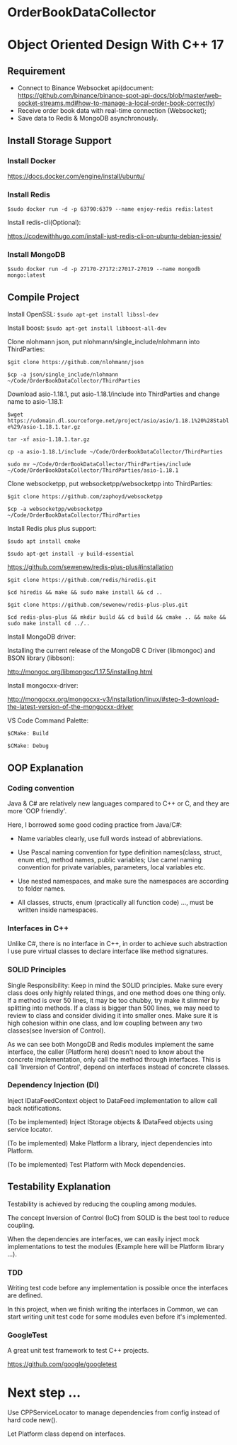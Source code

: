 # OrderBookDataCollector
# Object Oriented Design With C++ 17

## Requirement
* Connect to Binance Websocket api(document: https://github.com/binance/binance-spot-api-docs/blob/master/web-socket-streams.md#how-to-manage-a-local-order-book-correctly)
* Receive order book data with real-time connection (Websocket);
* Save data to Redis & MongoDB asynchronously.

## Install Storage Support

### Install Docker

https://docs.docker.com/engine/install/ubuntu/

### Install Redis

`$sudo docker run -d -p 63790:6379 --name enjoy-redis redis:latest`


Install redis-cli(Optional): 

https://codewithhugo.com/install-just-redis-cli-on-ubuntu-debian-jessie/


### Install MongoDB

`$sudo docker run -d -p 27170-27172:27017-27019 --name mongodb mongo:latest`

## Compile Project

Install OpenSSL: 
`$sudo apt-get install libssl-dev`


Install boost: 
`$sudo apt-get install libboost-all-dev`


Clone nlohmann json, put nlohmann/single_include/nlohmann into ThirdParties:

`$git clone https://github.com/nlohmann/json`

`$cp -a json/single_include/nlohmann ~/Code/OrderBookDataCollector/ThirdParties`


Download asio-1.18.1, put asio-1.18.1/include into ThirdParties and change name to asio-1.18.1:

`$wget https://udomain.dl.sourceforge.net/project/asio/asio/1.18.1%20%28Stable%29/asio-1.18.1.tar.gz`

`tar -xf asio-1.18.1.tar.gz`

`cp -a asio-1.18.1/include ~/Code/OrderBookDataCollector/ThirdParties`

`sudo mv ~/Code/OrderBookDataCollector/ThirdParties/include ~/Code/OrderBookDataCollector/ThirdParties/asio-1.18.1`

Clone websocketpp, put websocketpp/websocketpp into ThirdParties:

`$git clone https://github.com/zaphoyd/websocketpp`

`$cp -a websocketpp/websocketpp ~/Code/OrderBookDataCollector/ThirdParties`


Install Redis plus plus support:

`$sudo apt install cmake`

`$sudo apt-get install -y build-essential`

https://github.com/sewenew/redis-plus-plus#installation

`$git clone https://github.com/redis/hiredis.git`

`$cd hiredis && make && sudo make install && cd ..`


`$git clone https://github.com/sewenew/redis-plus-plus.git`

`$cd redis-plus-plus && mkdir build && cd build && cmake .. && make && sudo make install cd ../..`

Install MongoDB driver: 

Installing the current release of the MongoDB C Driver (libmongoc) and BSON library (libbson): 

http://mongoc.org/libmongoc/1.17.5/installing.html

Install mongocxx-driver: 

http://mongocxx.org/mongocxx-v3/installation/linux/#step-3-download-the-latest-version-of-the-mongocxx-driver


VS Code Command Palette: 

`$CMake: Build`

`$CMake: Debug`


## OOP Explanation

### Coding convention

Java & C# are relatively new languages compared to C++ or C, and they are more 'OOP friendly'.

Here, I borrowed some good coding practice from Java/C#:

* Name variables clearly, use full words instead of abbreviations.

* Use Pascal naming convention for type definition names(class, struct, enum etc), method names, public variables; Use camel naming convention for private variables, parameters, local variables etc.

* Use nested namespaces, and make sure the namespaces are according to folder names.

* All classes, structs, enum (practically all function code) ..., must be written inside namespaces.

### Interfaces in C++

Unlike C#, there is no interface in C++, in order to achieve such abstraction I use pure virtual classes to declare interface like method signatures.

### SOLID Principles
Single Responsibility: 
Keep in mind the SOLID principles. Make sure every class does only highly related things, and one method does one thing only. If a method is over 50 lines, it may be too chubby, try make it slimmer by splitting into methods. If a class is bigger than 500 lines, we may need to review to class and consider dividing it into smaller ones. Make sure it is high cohesion within one class, and low coupling between any two classes(see Inversion of Control).

As we can see both MongoDB and Redis modules implement the same interface, the caller (Platform here) doesn't need to know about the concrete implementation, only call the method through interfaces. This is call 'Inversion of Control', depend on interfaces instead of concrete classes.

### Dependency Injection (DI)

Inject IDataFeedContext object to DataFeed implementation to allow call back notifications.

(To be implemented) Inject IStorage objects & IDataFeed objects using service locator.

(To be implemented) Make Platform a library, inject dependencies into Platform.

(To be implemented) Test Platform with Mock dependencies.

## Testability Explanation

Testability is achieved by reducing the coupling among modules. 

The concept Inversion of Control (IoC) from SOLID is the best tool to reduce coupling.

When the dependencies are interfaces, we can easily inject mock implementations to test the modules (Example here will be Platform library ...).

### TDD

Writing test code before any implementation is possible once the interfaces are defined.

In this project, when we finish writing the interfaces in Common, we can start writing unit test code for some modules even before it's implemented.

### GoogleTest

A great unit test framework to test C++ projects.

https://github.com/google/googletest

# Next step ...

Use CPPServiceLocator to manage dependencies from config instead of hard code new().

Let Platform class depend on interfaces.
